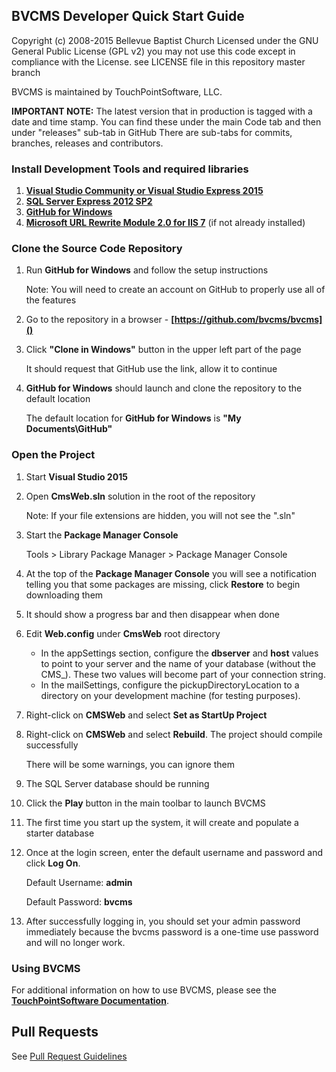 <!--- HTML Links --->
[GHW]: http://windows.github.com/ "GitHub for Windows"
[DOC]: http://docs.touchpointsoftware.com "TouchPointSoftware User Documentation"
[IDE]: http://www.visualstudio.com/en-us/downloads/
[SQL]: https://www.microsoft.com/en-us/download/details.aspx?id=43351
[WEB]: http://visualstudiogallery.msdn.microsoft.com/56633663-6799-41d7-9df7-0f2a504ca361
[RWM]: http://www.microsoft.com/en-us/download/details.aspx?id=7435
[PR]: PullRequestGuidelines.md

BVCMS Developer Quick Start Guide
---

Copyright (c) 2008-2015 Bellevue Baptist Church 
Licensed under the GNU General Public License (GPL v2)
you may not use this code except in compliance with the License.
see LICENSE file in this repository master branch

BVCMS is maintained by TouchPointSoftware, LLC.

**IMPORTANT NOTE:**
The latest version that in production is tagged with a date and time stamp. 
You can find these under the main Code tab and then under "releases" sub-tab in GitHub
There are sub-tabs for commits, branches, releases and contributors.

### Install Development Tools and required libraries

1. **[Visual Studio Community or Visual Studio Express 2015][IDE]**
1. **[SQL Server Express 2012 SP2][SQL]**
1. **[GitHub for Windows][GHW]**
1. **[Microsoft URL Rewrite Module 2.0 for IIS 7][RWM]** (if not already installed)

### Clone the Source Code Repository

1. Run **GitHub for Windows** and follow the setup instructions

	Note: You will need to create an account on GitHub to properly use all of the features

1. Go to the repository in a browser - **[https://github.com/bvcms/bvcms]()**

1. Click **"Clone in Windows"** button in the upper left part of the page

	It should request that GitHub use the link, allow it to continue

1. **GitHub for Windows** should launch and clone the repository to the default location

	The default location for **GitHub for Windows** is **"My Documents\\GitHub"**

### Open the Project

1. Start **Visual Studio 2015**

1. Open **CmsWeb.sln** solution in the root of the repository

	Note: If your file extensions are hidden, you will not see the ".sln"

1. Start the **Package Manager Console**

	Tools > Library Package Manager > Package Manager Console

1. At the top of the **Package Manager Console** you will see a notification telling you that some packages are missing, click **Restore** to begin downloading them

1. It should show a progress bar and then disappear when done

1. Edit **Web.config** under **CmsWeb** root directory

	- In the appSettings section, configure the **dbserver** and **host** values to point to your server and the name of your database (without the CMS_). These two values will become part of your connection string.
	- In the mailSettings, configure the pickupDirectoryLocation to a directory on your development machine (for testing purposes).

1. Right-click on **CMSWeb** and select **Set as StartUp Project**

1. Right-click on **CMSWeb** and select **Rebuild**. The project should compile successfully

	There will be some warnings, you can ignore them

1. The SQL Server database should be running

1. Click the **Play** button in the main toolbar to launch BVCMS

1. The first time you start up the system, it will create and populate a starter database

1. Once at the login screen, enter the default username and password and click **Log On**.

	Default Username: **admin**
	
	Default Password: **bvcms**

1. After successfully logging in, you should set your admin password immediately because the bvcms password is a one-time use password and will no longer work.

### Using BVCMS

For additional information on how to use BVCMS, please see the **[TouchPointSoftware Documentation][DOC]**.

## Pull Requests

See [Pull Request Guidelines][PR]


